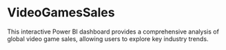 # VideoGamesSales
This interactive Power BI dashboard provides a comprehensive analysis of global video game sales, allowing users to explore key industry trends.
